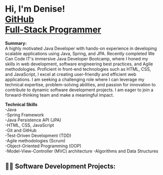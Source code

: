 <h1>Hi, I'm Denise! <br/><a href="https://github.com/DeniseManning">GitHub</a><br/><a href="https://www.linkedin.com/in/denise-manning/">Full-Stack Programmer</a></h1>

<h><b>Summary: </b><br/>A highly motivated Java Developer with hands-on experience in developing scalable applications using Java, Spring, and JPA. Recently completed We Can Code IT's immersive Java Developer Bootcamp, where I honed my skills in web development, software engineering best practices, and Agile methodologies. Proficient in front-end technologies such as HTML, CSS, and JavaScript, I excel at creating user-friendly and efficient web applications. I am seeking a challenging role where I can leverage my technical expertise, problem-solving abilities, and passion for innovation to contribute to dynamic software development projects. I am eager to join a forward-thinking team and make a meaningful impact. </h>

<h><b>Technical Skills</b><br/>
-Java <br/>
-Spring Framework <br/>
-Java Persistence API (JPA) <br/>
-HTML, CSS, JavaScript <br/>
-Git and GitHub <br/>
-Test-Driven Development (TDD) <br/>
-Agile methodologies (Scrum) <br/>
-Object-Oriented Programming (OOP) <br/>
-Model-View-Controller (MVC) architecture
-Algorithms and Data Structures <br/>
</h> 


<h2>👨‍💻 Software Development Projects:</h2>

<!--


Here are some ideas to get you started:

- 🔭 I’m currently working on ...
- 🌱 I’m currently learning ...
- 👯 I’m looking to collaborate on ...
- 🤔 I’m looking for help with ...
- 💬 Ask me about ...
- 📫 How to reach me: ...
- 😄 Pronouns: ...
- ⚡ Fun fact: ...
-->
